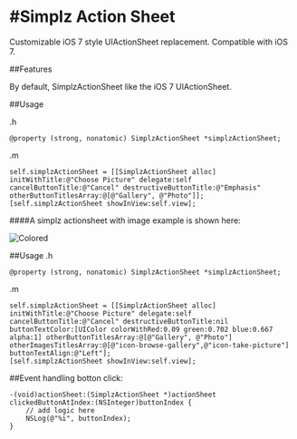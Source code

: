 #Simplz Action Sheet
=================

Customizable iOS 7 style UIActionSheet replacement. Compatible with iOS 7.

##Features

By default, SimplzActionSheet like the iOS 7 UIActionSheet.

##Usage

.h

```
@property (strong, nonatomic) SimplzActionSheet *simplzActionSheet;
```

.m
```
self.simplzActionSheet = [[SimplzActionSheet alloc] initWithTitle:@"Choose Picture" delegate:self cancelButtonTitle:@"Cancel" destructiveButtonTitle:@"Emphasis" otherButtonTitlesArray:@[@"Gallery", @"Photo"]];
[self.simplzActionSheet showInView:self.view];
```

####A simplz actionsheet with image example is shown here:
 
![Colored](https://raw.github.com/aizcheryz/SimplzActionSheet/master/Screenshot/Screenshot.png)
 
##Usage
.h

```
@property (strong, nonatomic) SimplzActionSheet *simplzActionSheet;
```

.m
```
self.simplzActionSheet = [[SimplzActionSheet alloc] initWithTitle:@"Choose Picture" delegate:self cancelButtonTitle:@"Cancel" destructiveButtonTitle:nil buttonTextColor:[UIColor colorWithRed:0.09 green:0.702 blue:0.667 alpha:1] otherButtonTitlesArray:@[@"Gallery", @"Photo"] otherImagesTitlesArray:@[@"icon-browse-gallery",@"icon-take-picture"] buttonTextAlign:@"Left"];
[self.simplzActionSheet showInView:self.view];
```

##Event handling botton click:
```
-(void)actionSheet:(SimplzActionSheet *)actionSheet clickedButtonAtIndex:(NSInteger)buttonIndex {
    // add logic here
    NSLog(@"%i", buttonIndex);
}
```